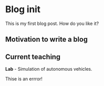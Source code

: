 # Blog init

This is my first blog post. How do you like it?

## Motivation to write a blog

## Current teaching

**Lab** - Simulation of autonomous vehicles.

Thise is an errror!

